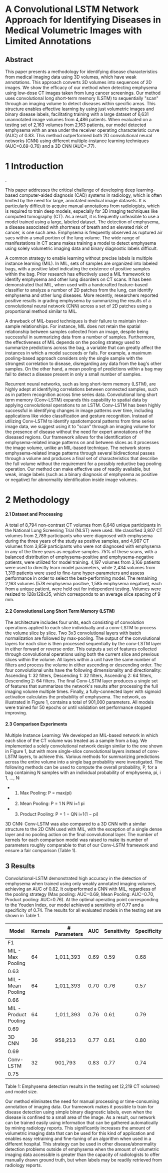 # A Convolutional LSTM Network Approach for Identifying Diseases in Medical Volumetric Images with Limited Annotations

## Abstract

This paper presents a methodology for identifying disease characteristics from medical imaging data using 3D volumes, which have weak annotations. This approach converts 3D volumes into sequences of 2D images. We show the efficacy of our method when detecting emphysema using low-dose CT images taken from lung cancer screenings. Our method uses convolutional long short-term memory (LSTM) to sequentially "scan" through an imaging volume to detect diseases within specific areas. This structure enables effective learning by using just volumetric images and binary disease labels, facilitating training with a large dataset of 6,631 unannotated image volumes from 4,486 patients. When evaluated on a testing set of 2,163 volumes from 2,163 patients, our model detected emphysema with an area under the receiver operating characteristic curve (AUC) of 0.83. This method outperformed both 2D convolutional neural networks (CNN) using different multiple-instance learning techniques (AUC=0.69-0.76) and a 3D CNN (AUC=.77).

# 1 Introduction

.

This paper addresses the critical challenge of developing deep learning-based computer-aided diagnosis (CAD) systems in radiology, which is often limited by the need for large, annotated medical image datasets. It is particularly difficult to acquire manual annotations from radiologists, which is required to train deep models, especially for 3D imaging techniques like computed tomography (CT). As a result, it is frequently unfeasible to use a model trained using a large, labeled dataset. The detection of emphysema, a disease associated with shortness of breath and an elevated risk of cancer, is one such area. Emphysema is frequently observed as ruptured air sacs within a small portion of the lung volume. The wide range of manifestations in CT scans makes training a model to detect emphysema using solely volumetric imaging data and binary diagnostic labels difficult.

A common strategy to enable learning without precise labels is multiple instance learning (MIL). In MIL, sets of samples are organized into labeled bags, with a positive label indicating the existence of positive samples within the bag. Prior research has effectively used a MIL framework to identify emphysema and other lung disorders on CT scans. It has been demonstrated that MIL, when used with a handcrafted feature-based classifier to analyze a number of 2D patches from the lung, can identify emphysema and other lung diseases. More recently, researchers reported positive results in grading emphysema by summarizing the results of a convolutional neural network (CNN) across a set of 2D patches using a proportional method similar to MIL.

A drawback of MIL-based techniques is their failure to maintain inter-sample relationships. For instance, MIL does not retain the spatial relationship between samples collected from an image, despite being successful in summarizing data from a number of samples. Furthermore, the effectiveness of MIL depends on the pooling strategy used to summarize predictions across the bag, a variable that can greatly affect the instances in which a model succeeds or fails. For example, a maximum pooling-based approach considers only the single sample with the strongest correlation to disease, disregarding any data from the bag's other samples. On the other hand, a mean pooling of predictions within a bag may fail to detect a disease present in only a small number of samples.

Recurrent neural networks, such as long short-term memory (LSTM), are highly adept at identifying correlations between connected samples, such as in pattern recognition across time series data. Convolutional long short term memory (Conv-LSTM) expands this capability to spatial data by applying convolutional operations to an LSTM. Conv-LSTM has been highly successful in identifying changes in image patterns over time, including applications like video classification and gesture recognition. Instead of utilizing Conv-LSTM to identify spatiotemporal patterns from time series image data, we suggest using it to "scan" through an imaging volume for the presence of disease without the need for expert annotations of the diseased regions. Our framework allows for the identification of emphysema-related image patterns on and between slices as it processes the image volume, unlike an MIL-based technique. The network stores emphysema-related image patterns through several bidirectional passes through a volume and produces a final set of characteristics that describe the full volume without the requirement for a possibly reductive bag pooling operation. Our method can make effective use of readily available, but weak, image labels (such as a binary diagnosis of emphysema as positive or negative) for abnormality identification inside image volumes.

# 2 Methodology

#### 2.1 Dataset and Processing

A total of 8,794 non-contrast CT volumes from 6,648 unique participants in the National Lung Screening Trial (NLST) were used. We classified 3,807 CT volumes from 2,789 participants who were diagnosed with emphysema during the three years of the study as positive samples, and 4,987 CT volumes from 3,859 participants who were not diagnosed with emphysema in any of the three years as negative samples. 75% of these scans, with a balanced distribution of emphysema-positive and emphysema-negative patients, were utilized for model training. 4,197 volumes from 3,166 patients were used to directly learn model parameters, while 2,434 volumes from 1,319 patients were used to fine-tune hyper-parameters and assess performance in order to select the best-performing model. The remaining 2,163 volumes (578 emphysema positive, 1,585 emphysema negative), each from a unique patient, were held out for independent testing. Volumes were resized to 128x128x35, which corresponds to an average slice spacing of 9 mm.

#### 2.2 Convolutional Long Short Term Memory (LSTM)

The architecture includes four units, each consisting of convolution operations applied to each slice individually and a conv-LSTM to process the volume slice by slice. Two 3x3 convolutional layers with batch normalization are followed by max-pooling. The output of the convolutional layers for each slice is then processed sequentially by the conv-LSTM layer in either forward or reverse order. This outputs a set of features collected through convolutional operations using both the current slice and previous slices within the volume. All layers within a unit have the same number of filters and process the volume in either ascending or descending order. The four convolutional units have the following dimensionality and directionality: Ascending 1: 32 filters, Descending 1: 32 filters, Ascending 2: 64 filters, Descending 2: 64 filters. The final Conv-LSTM layer produces a single set of features that summarizes the network's results after processing the full imaging volume multiple times. Finally, a fully-connected layer with sigmoid activation calculates the probability of emphysema. The network, as illustrated in Figure 1, contains a total of 901,000 parameters. All models were trained for 50 epochs or until validation set performance stopped improving.

#### 2.3 Comparison Experiments

Multiple Instance Learning: We developed an MIL-based network in which each slice of the CT volume was treated as a sample from a bag. We implemented a solely convolutional network design similar to the one shown in Figure 1, but with more single-slice convolutional layers instead of conv-LSTM layers, to achieve this. Various methods for summarizing predictions across the entire volume into a single bag probability were investigated. The following methods can be used to compute the overall probability, P, for a bag containing N samples with an individual probability of emphysema, pi, i 1, ..., N:

- 1. Max Pooling: P = max(pi)
- 2. Mean Pooling: P = 1 N PN i=1 pi
- 3. Product Pooling: P = 1 − QN i=1(1 − pi)

3D CNN: Conv-LSTM was also compared to a 3D CNN with a similar structure to the 2D CNN used with MIL, with the exception of a single dense layer and no pooling action on the final convolutional layer. The number of kernels for each comparison model was raised to make its number of parameters roughly comparable to that of our Conv-LSTM framework and ensure a fair comparison (Table 1).

## 3 Results

Convolutional-LSTM demonstrated high accuracy in the detection of emphysema when trained using only weakly annotated imaging volumes, achieving an AUC of 0.82. It outperformed a CNN with MIL, regardless of the pooling strategy (Max pooling: AUC=0.69, Mean Pooling: AUC=0.70, Product pooling: AUC=0.76). At the optimal operating point corresponding to the Youden Index, our model achieved a sensitivity of 0.77 and a specificity of 0.74. The results for all evaluated models in the testing set are shown in Table 1.

| Model | Kernels | # Parameters | AUC | Sensitivity | Specificity |
| --- | --- | --- | --- | --- | --- |
| F1 |  |  |  |  |  |
| MIL - Max Pooling | 64 | 1,011,393 | 0.69 | 0.59 | 0.68 |
| 0.63 |  |  |  |  |  |
| MIL - Mean Pooling | 64 | 1,011,393 | 0.70 | 0.76 | 0.57 |
| 0.66 |  |  |  |  |  |
| MIL - Product Pooling | 64 | 1,011,393 | 0.76 | 0.61 | 0.79 |
| 0.69 |  |  |  |  |  |
| 3D CNN | 36 | 958,213 | 0.77 | 0.61 | 0.80 |
| 0.69 |  |  |  |  |  |
| Conv-LSTM | 32 | 901,793 | 0.83 | 0.77 | 0.74 |
| 0.75 |  |  |  |  |  |

Table 1: Emphysema detection results in the testing set (2,219 CT volumes) and model size.

Our method eliminates the need for manual processing or time-consuming annotation of imaging data. Our framework makes it possible to train for disease detection using simple binary diagnostic labels, even when the disease is confined to a small area of the image. As a result, our network can be trained easily using information that can be gathered automatically by mining radiology reports. This significantly increases the amount of volumetric imaging data that can be used for this kind of application and enables easy retraining and fine-tuning of an algorithm when used in a different hospital. This strategy can be used in other disease/abnormality detection problems outside of emphysema when the amount of volumetric imaging data accessible is greater than the capacity of radiologists to offer manually drawn ground truth, but when labels may be readily retrieved from radiology reports.


